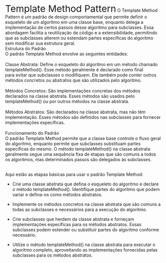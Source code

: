 <span style="font-size:30px;">Template Method Pattern</span>
O Template Method Pattern é um padrão de design comportamental que permite definir o esqueleto de um algoritmo em uma classe base, enquanto delega a implementação de certos passos desse algoritmo para subclasses. Essa abordagem facilita a reutilização de código e a extensibilidade, permitindo que as subclasses alterem ou estendam partes específicas do algoritmo sem modificar sua estrutura geral.
<br>
Estrutura do Padrão
<br>
O padrão Template Method envolve as seguintes entidades:
<br>
<br>Classe Abstrata: Define o esqueleto do algoritmo em um método chamado templateMethod(). Esse método geralmente é declarado como final <br>para evitar que subclasses o modifiquem. Ele também pode conter outros métodos concretos ou abstratos que são utilizados pelo algoritmo.
<br>
<br>Métodos Concretos: São implementações concretas dos métodos declarados na classe abstrata. Esses métodos são usados pelo <br>templateMethod() ou por outros métodos na classe abstrata.
<br>
<br>Métodos Abstratos: São declarados na classe abstrata, mas não têm implementação. Esses métodos são definidos nas subclasses para fornecer implementações específicas.
<br>
<br>Funcionamento do Padrão
<br>O padrão Template Method permite que a classe base controle o fluxo geral do algoritmo, enquanto permite que subclasses substituam partes específicas do mesmo. O método templateMethod() na classe abstrata geralmente segue uma sequência fixa de etapas que são comuns a todos os algoritmos, mas determinados passos são delegados às subclasses.

<br>Aqui estão as etapas básicas para usar o padrão Template Method:

- Crie uma classe abstrata que defina o esqueleto do algoritmo e declare o método templateMethod(). Identifique partes do algoritmo que podem variar e defina-os como métodos abstratos.

- Implemente os métodos concretos na classe abstrata que são comuns a todas as subclasses e necessários para a execução do algoritmo.

- Crie subclasses que herdem da classe abstrata e forneçam implementações específicas para os métodos abstratos. Essas subclasses podem estender ou substituir partes do algoritmo conforme necessário.

- Utilize o método templateMethod() na classe abstrata para executar o algoritmo completo, aproveitando as implementações fornecidas pelas subclasses para os métodos abstratos.
